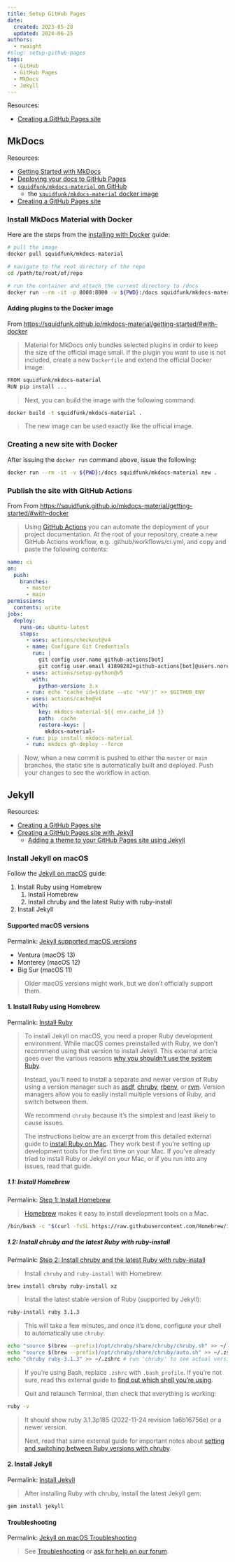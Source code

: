 ```yaml
---
title: Setup GitHub Pages
date:
  created: 2023-05-28
  updated: 2024-06-25
authors:
  - rwaight
#slug: setup-github-pages
tags:
  - GitHub
  - GitHub Pages
  - MkDocs
  - Jekyll
---
```



Resources:

* [Creating a GitHub Pages site](https://docs.github.com/en/pages/getting-started-with-github-pages/creating-a-github-pages-site)


## MkDocs

Resources:

* [Getting Started with MkDocs](https://www.mkdocs.org/getting-started/)
* [Deploying your docs to GitHub Pages](https://www.mkdocs.org/user-guide/deploying-your-docs/#github-pages)
* [`squidfunk/mkdocs-material` on GitHub](https://github.com/squidfunk/mkdocs-material)
    * the [`squidfunk/mkdocs-material` docker image](https://hub.docker.com/r/squidfunk/mkdocs-material)
* [Creating a GitHub Pages site](https://docs.github.com/en/pages/getting-started-with-github-pages/creating-a-github-pages-site)


### Install MkDocs Material with Docker

Here are the steps from the [installing with Docker](https://squidfunk.github.io/mkdocs-material/getting-started/#with-docker) guide:

```bash
# pull the image
docker pull squidfunk/mkdocs-material

# navigate to the root directory of the repo
cd /path/to/root/of/repo

# run the container and attach the current directory to /docs
docker run --rm -it -p 8000:8000 -v ${PWD}:/docs squidfunk/mkdocs-material
```


#### Adding plugins to the Docker image
From https://squidfunk.github.io/mkdocs-material/getting-started/#with-docker

> Material for MkDocs only bundles selected plugins in order to keep the size of the official image small. If the plugin you want to use is not included, create a new `Dockerfile` and extend the official Docker image:
```bash
FROM squidfunk/mkdocs-material
RUN pip install ...
```
> Next, you can build the image with the following command:
```bash
docker build -t squidfunk/mkdocs-material .
```
> The new image can be used exactly like the official image.


### Creating a new site with Docker

After issuing the `docker run` command above, issue the following:
```bash
docker run --rm -it -v ${PWD}:/docs squidfunk/mkdocs-material new .
```


### Publish the site with GitHub Actions
From From https://squidfunk.github.io/mkdocs-material/getting-started/#with-docker

> Using [GitHub Actions](https://github.com/features/actions) you can automate the deployment of your project documentation. At the root of your repository, create a new GitHub Actions workflow, e.g. .github/workflows/ci.yml, and copy and paste the following contents:
```yml
name: ci 
on:
  push:
    branches:
      - master 
      - main
permissions:
  contents: write
jobs:
  deploy:
    runs-on: ubuntu-latest
    steps:
      - uses: actions/checkout@v4
      - name: Configure Git Credentials
        run: |
          git config user.name github-actions[bot]
          git config user.email 41898282+github-actions[bot]@users.noreply.github.com
      - uses: actions/setup-python@v5
        with:
          python-version: 3.x
      - run: echo "cache_id=$(date --utc '+%V')" >> $GITHUB_ENV 
      - uses: actions/cache@v4
        with:
          key: mkdocs-material-${{ env.cache_id }}
          path: .cache
          restore-keys: |
            mkdocs-material-
      - run: pip install mkdocs-material 
      - run: mkdocs gh-deploy --force
```
> Now, when a new commit is pushed to either the `master` or `main` branches, the static site is automatically built and deployed. Push your changes to see the workflow in action.


## Jekyll

Resources:
* [Creating a GitHub Pages site](https://docs.github.com/en/pages/getting-started-with-github-pages/creating-a-github-pages-site)
* [Creating a GitHub Pages site with Jekyll](https://docs.github.com/en/pages/setting-up-a-github-pages-site-with-jekyll/creating-a-github-pages-site-with-jekyll?platform=mac)
    * [Adding a theme to your GitHub Pages site using Jekyll](https://docs.github.com/en/pages/setting-up-a-github-pages-site-with-jekyll/adding-a-theme-to-your-github-pages-site-using-jekyll)


### Install Jekyll on macOS

Follow the [Jekyll on macOS](https://jekyllrb.com/docs/installation/macos/) guide:

1. Install Ruby using Homebrew
    1. Install Homebrew
    2. Install chruby and the latest Ruby with ruby-install
2. Install Jekyll


#### Supported macOS versions

Permalink: [Jekyll supported macOS versions](https://jekyllrb.com/docs/installation/macos/#supported-macos-versions)

* Ventura (macOS 13)
* Monterey (macOS 12)
* Big Sur (macOS 11)

> Older macOS versions might work, but we don’t officially support them.


#### 1. Install Ruby using Homebrew

Permalink: [Install Ruby](https://jekyllrb.com/docs/installation/macos/#install-ruby)

> To install Jekyll on macOS, you need a proper Ruby development environment. While macOS comes preinstalled with Ruby, we don’t recommend using that version to install Jekyll. This external article goes over the various reasons [why you shouldn’t use the system Ruby](https://www.moncefbelyamani.com/why-you-shouldn-t-use-the-system-ruby-to-install-gems-on-a-mac/).
> 
> Instead, you’ll need to install a separate and newer version of Ruby using a version manager such as [asdf](https://asdf-vm.com/), [chruby](https://github.com/postmodern/chruby), [rbenv](https://github.com/rbenv/rbenv), or [rvm](https://rvm.io/). Version managers allow you to easily install multiple versions of Ruby, and switch between them.
> 
> We recommend `chruby` because it’s the simplest and least likely to cause issues.
> 
> The instructions below are an excerpt from this detailed external guide to [install Ruby on Mac](https://www.moncefbelyamani.com/how-to-install-xcode-homebrew-git-rvm-ruby-on-mac/). They work best if you’re setting up development tools for the first time on your Mac. If you’ve already tried to install Ruby or Jekyll on your Mac, or if you run into any issues, read that guide.


##### 1.1: Install Homebrew

Permalink: [Step 1: Install Homebrew](https://jekyllrb.com/docs/installation/macos/#step-1-install-homebrew)

> [Homebrew](https://brew.sh/) makes it easy to install development tools on a Mac.
```bash
/bin/bash -c "$(curl -fsSL https://raw.githubusercontent.com/Homebrew/install/HEAD/install.sh)"
```

##### 1.2: Install chruby and the latest Ruby with ruby-install


Permalink: [Step 2: Install chruby and the latest Ruby with ruby-install](https://jekyllrb.com/docs/installation/macos/#step-2-install-chruby-and-the-latest-ruby-with-ruby-install)

> Install `chruby` and `ruby-install` with Homebrew:
```bash
brew install chruby ruby-install xz
```

> Install the latest stable version of Ruby (supported by Jekyll):
```bash
ruby-install ruby 3.1.3
```

> This will take a few minutes, and once it’s done, configure your shell to automatically use `chruby`:
```bash
echo "source $(brew --prefix)/opt/chruby/share/chruby/chruby.sh" >> ~/.zshrc
echo "source $(brew --prefix)/opt/chruby/share/chruby/auto.sh" >> ~/.zshrc
echo "chruby ruby-3.1.3" >> ~/.zshrc # run 'chruby' to see actual version
```

> If you’re using Bash, replace `.zshrc` with `.bash_profile`. If you’re not sure, read this external guide to [find out which shell you’re using](https://www.moncefbelyamani.com/which-shell-am-i-using-how-can-i-switch/).
> 
> Quit and relaunch Terminal, then check that everything is working:
```bash
ruby -v
```

> It should show ruby 3.1.3p185 (2022-11-24 revision 1a6b16756e) or a newer version.
> 
> Next, read that same external guide for important notes about [setting and switching between Ruby versions with chruby](https://www.moncefbelyamani.com/how-to-install-xcode-homebrew-git-rvm-ruby-on-mac/#how-to-install-different-versions-of-ruby-and-switch-between-them).


#### 2. Install Jekyll


Permalink: [Install Jekyll](https://jekyllrb.com/docs/installation/macos/#install-jekyll)

> After installing Ruby with chruby, install the latest Jekyll gem:
```bash
gem install jekyll
```


#### Troubleshooting

Permalink: [Jekyll on macOS Troubleshooting](https://jekyllrb.com/docs/installation/macos/#troubleshooting)

> See [Troubleshooting](https://jekyllrb.com/docs/troubleshooting/) or [ask for help on our forum](https://talk.jekyllrb.com/).
